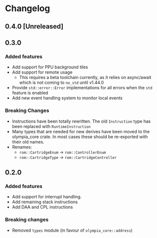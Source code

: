 # Changelog

## 0.4.0 [Unreleased]

## 0.3.0

### Added features

* Add support for PPU background tiles
* Add support for remote usage
    * This requires a beta toolchain currently, as it relies on async/await which is not coming to
      `no_std` until v1.44.0
* Provide `std::error::Error` implementations for all errors when  the `std` feature is enabled
* Add new event handling system to monitor local events

### Breaking Changes

* Instructions have been totally rewritten. The old `Instruction` type has been replaced with `RuntimeInstruction`
* Many types that are needed for new derives have been moved to the olympia_core crate. In most cases these should
  be re-exported with their old names.
* Renames:
  * `rom::CartridgeEnum` -> `rom::ControllerEnum`
  * `rom::CartridgeType` -> `rom::CartridgeController`

## 0.2.0

### Added features

* Add support for interrupt handling.
* Add remaining stack instructions
* Add DAA and CPL instructions

### Breaking changes

* Removed `types` module (in favour of `olympia_core::address`)